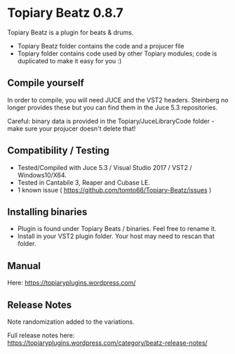 # Topiary Beatz 0.8.7

Topiary Beatz is a plugin for beats & drums.

* Topiary Beatz folder contains the code and a projucer file
* Topiary folder contains code used by other Topiary modules; code is duplicated to make it easy for you :)

## Compile yourself

In order to compile, you will need JUCE and the VST2 headers. Steinberg no longer provides these but you can find them in the Juce 5.3 repositories.

Careful: binary data is provided in the Topiary/JuceLibraryCode folder - make sure your projucer doesn't delete that!

## Compatibility / Testing

* Tested/Compiled with Juce 5.3 / Visual Studio 2017 / VST2 / Windows10/X64.
* Tested in Cantabile 3, Reaper and Cubase LE.
* 1 known issue ( https://github.com/tomto66/Topiary-Beatz/issues )

## Installing binaries

* Plugin is found under Topiary Beats / binaries.  Feel free to rename it.
* Install in your VST2 plugin folder.  Your host may need to rescan that folder.

## Manual

Here: https://topiaryplugins.wordpress.com/

## Release Notes

Note randomization added to the variations.

Full release notes here: https://topiaryplugins.wordpress.com/category/beatz-release-notes/


